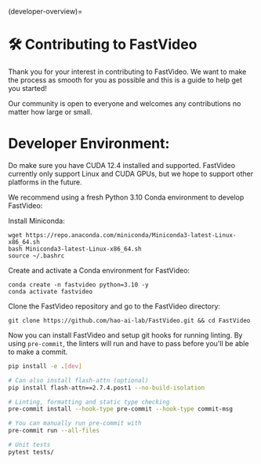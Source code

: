 (developer-overview)=

# 🛠️ Contributing to FastVideo

Thank you for your interest in contributing to FastVideo. We want to make the process as smooth for you as possible and this is a guide to help get you started!

Our community is open to everyone and welcomes any contributions no matter how large or small.

# Developer Environment:
Do make sure you have CUDA 12.4 installed and supported. FastVideo currently only support Linux and CUDA GPUs, but we hope to support other platforms in the future.

We recommend using a fresh Python 3.10 Conda environment to develop FastVideo:

Install Miniconda:

```
wget https://repo.anaconda.com/miniconda/Miniconda3-latest-Linux-x86_64.sh
bash Miniconda3-latest-Linux-x86_64.sh
source ~/.bashrc
```

Create and activate a Conda environment for FastVideo:

```
conda create -n fastvideo python=3.10 -y
conda activate fastvideo
```

Clone the FastVideo repository and go to the FastVideo directory:

```
git clone https://github.com/hao-ai-lab/FastVideo.git && cd FastVideo

```

Now you can install FastVideo and setup git hooks for running linting. By using `pre-commit`, the linters will run and have to pass before you'll be able to make a commit.

```bash
pip install -e .[dev]

# Can also install flash-attn (optional)
pip install flash-attn==2.7.4.post1 --no-build-isolation 

# Linting, formatting and static type checking
pre-commit install --hook-type pre-commit --hook-type commit-msg

# You can manually run pre-commit with
pre-commit run --all-files

# Unit tests
pytest tests/
```
